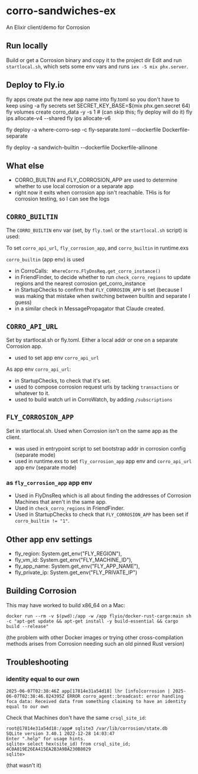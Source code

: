 # corro-sandwiches-ex

An Elixir client/demo for Corrosion

## Run locally
Build or get a Corrosion binary and copy it to the project dir
Edit and run `startlocal.sh`, which sets some env vars and runs `iex -S mix phx.server`.

## Deploy to Fly.io
fly apps create
put the new app name into fly.toml so you don't have to keep using -a
fly secrets set SECRET_KEY_BASE=$(mix phx.gen.secret 64)
fly volumes create corro_data -y -s 1 # (can skip this; fly deploy will do it)
fly ips allocate-v4 --shared
fly ips allocate-v6
<!-- If using a separate app running on Fly.io for corrosion -->
fly deploy -a where-corro-sep -c fly-separate.toml --dockerfile Dockerfile-separate

<!-- To use corrosion built into the Machine -->
<!-- Make sure to copy an up-to-date Corrosion binary to the project dir -->
fly deploy -a sandwich-builtin --dockerfile Dockerfile-allinone


## What else 

* CORRO_BUILTIN and FLY_CORROSION_APP are used to determine whether to use local corrosion or a separate app
* right now it exits when corrosion app isn't reachable. THis is for corrosion testing, so I can see the logs


## `CORRO_BUILTIN`

The `CORRO_BUILTIN` env var (set, by `fly.toml` or the `startlocal.sh` script) is used:

To set `corro_api_url`, `fly_corrosion_app`, and `corro_builtin` in runtime.exs 

`corro_builtin` (app env) is used
* in CorroCalls: ` WhereCorro.FlyDnsReq.get_corro_instance()`
* in FriendFinder, to decide whether to run `check_corro_regions` to update regions and the nearest corrosion get_corro_instance
* in StartupChecks to confirm that `FLY_CORROSION_APP` is set (because I was making that mistake when switching between builtin and separate I guess)
* in a similar check in MessagePropagator that Claude created.

## `CORRO_API_URL`
Set by startlocal.sh or fly.toml. Either a local addr or one on a separate Corrosion app.
  * used to set app env `corro_api_url`

As app env `corro_api_url`:
  * in StartupChecks, to check that it's set.
  * used to compose corrosion request urls by tacking `transactions` or whatever to it.
  * used to build watch url in CorroWatch, by adding `/subscriptions` 


## `FLY_CORROSION_APP`
Set in startlocal.sh. Used when Corrosion isn't on the same app as the client.

* was used in entrypoint script to set bootstrap addr in corrosion config (separate mode)
* used in runtime.exs to set `fly_corrosion_app` app env and `corro_api_url` app env (separate mode)

### as `fly_corrosion_app` app env

* Used in FlyDnsReq which is all about finding the addresses of Corrosion Machines that aren't in the same app.
* Used in `check_corro_regions` in FriendFinder.
* Used in StartupChecks to check that `FLY_CORROSION_APP` has been set if `corro_builtin != "1"`.

## Other app env settings
 
* fly_region: System.get_env("FLY_REGION"),
* fly_vm_id: System.get_env("FLY_MACHINE_ID"),
* fly_app_name: System.get_env("FLY_APP_NAME"),
* fly_private_ip: System.get_env("FLY_PRIVATE_IP")


## Building Corrosion

This may have worked to build x86_64 on a Mac:

`docker run --rm -v $(pwd):/app -w /app flyio/docker-rust-cargo:main sh -c "apt-get update && apt-get install -y build-essential && cargo build --release"`


(the problem with other Docker images or trying other cross-compilation methods arises from Corrosion needing such an old pinned Rust version)


## Troubleshooting

### identity equal to our own

```
2025-06-07T02:38:46Z app[17814e31a54d18] lhr [info]corrosion | 2025-06-07T02:38:46.824395Z ERROR corro_agent::broadcast: error handling foca data: Received data from something claiming to have an identity equal to our own
```

Check that Machines don't have the same `crsql_site_id`:

```
root@17814e31a54d18:/app# sqlite3 /var/lib/corrosion/state.db
SQLite version 3.40.1 2022-12-28 14:03:47
Enter ".help" for usage hints.
sqlite> select hex(site_id) from crsql_site_id;
4C0A819E26EA415EA2B3A9BA230B8029
sqlite> 
```

(that wasn't it)
